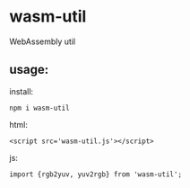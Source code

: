 # wasm-util

WebAssembly util

## usage:

install:

```
npm i wasm-util
```

html:

```
<script src='wasm-util.js'></script>
```

js:

```
import {rgb2yuv, yuv2rgb} from 'wasm-util';
```
